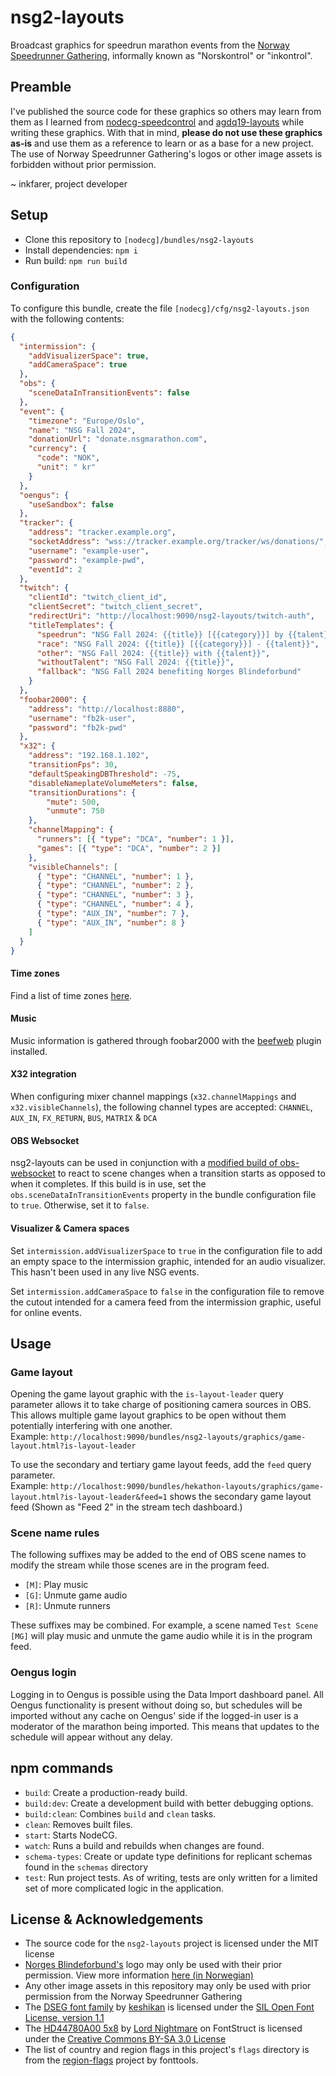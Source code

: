 # nsg2-layouts

Broadcast graphics for speedrun marathon events from the [Norway Speedrunner Gathering](https://nsgmarathon.com/), informally known as "Norskontrol" or "inkontrol".

## Preamble

I've published the source code for these graphics so others may learn from them as I learned from 
[nodecg-speedcontrol](https://github.com/speedcontrol/nodecg-speedcontrol) and [agdq19-layouts](https://github.com/GamesDoneQuick/agdq19-layouts)
while writing these graphics. With that in mind, **please do not use these graphics as-is** and use them as a reference to learn or as a base for a new project.
The use of Norway Speedrunner Gathering's logos or other image assets is forbidden without prior permission.

~ inkfarer, project developer

## Setup

- Clone this repository to `[nodecg]/bundles/nsg2-layouts`
- Install dependencies: `npm i`
- Run build: `npm run build`

### Configuration

To configure this bundle, create the file `[nodecg]/cfg/nsg2-layouts.json` with the following contents:

```json
{
  "intermission": {
    "addVisualizerSpace": true,
    "addCameraSpace": true
  },
  "obs": {
    "sceneDataInTransitionEvents": false
  },
  "event": {
    "timezone": "Europe/Oslo",
    "name": "NSG Fall 2024",
    "donationUrl": "donate.nsgmarathon.com",
    "currency": {
      "code": "NOK",
      "unit": " kr"
    }
  },
  "oengus": {
    "useSandbox": false
  },
  "tracker": {
    "address": "tracker.example.org",
    "socketAddress": "wss://tracker.example.org/tracker/ws/donations/",
    "username": "example-user",
    "password": "example-pwd",
    "eventId": 2
  },
  "twitch": {
    "clientId": "twitch_client_id",
    "clientSecret": "twitch_client_secret",
    "redirectUri": "http://localhost:9090/nsg2-layouts/twitch-auth",
    "titleTemplates": {
      "speedrun": "NSG Fall 2024: {{title}} [{{category}}] by {{talent}}",
      "race": "NSG Fall 2024: {{title}} [{{category}}] - {{talent}}",
      "other": "NSG Fall 2024: {{title}} with {{talent}}",
      "withoutTalent": "NSG Fall 2024: {{title}}",
      "fallback": "NSG Fall 2024 benefiting Norges Blindeforbund"
    }
  },
  "foobar2000": {
    "address": "http://localhost:8880",
    "username": "fb2k-user",
    "password": "fb2k-pwd"
  },
  "x32": {
    "address": "192.168.1.102",
    "transitionFps": 30,
    "defaultSpeakingDBThreshold": -75,
    "disableNameplateVolumeMeters": false,
    "transitionDurations": {
        "mute": 500,
        "unmute": 750
    },
    "channelMapping": {
      "runners": [{ "type": "DCA", "number": 1 }],
      "games": [{ "type": "DCA", "number": 2 }]
    },
    "visibleChannels": [
      { "type": "CHANNEL", "number": 1 },
      { "type": "CHANNEL", "number": 2 },
      { "type": "CHANNEL", "number": 3 },
      { "type": "CHANNEL", "number": 4 },
      { "type": "AUX_IN", "number": 7 },
      { "type": "AUX_IN", "number": 8 }
    ]
  }
}
```

#### Time zones

Find a list of time zones [here](https://en.wikipedia.org/wiki/List_of_tz_database_time_zones#List).

#### Music

Music information is gathered through foobar2000 with the [beefweb](https://github.com/hyperblast/beefweb) plugin installed.

#### X32 integration

When configuring mixer channel mappings (`x32.channelMappings` and `x32.visibleChannels`), the following channel types are accepted:
`CHANNEL`, `AUX_IN`, `FX_RETURN`, `BUS`, `MATRIX` & `DCA`

#### OBS Websocket

nsg2-layouts can be used in conjunction with a [modified build of obs-websocket](https://github.com/obsproject/obs-websocket/pull/1229)
to react to scene changes when a transition starts as opposed to when it completes. If this build is in use, set the
`obs.sceneDataInTransitionEvents` property in the bundle configuration file to `true`. Otherwise, set it to `false`.

#### Visualizer & Camera spaces

Set `intermission.addVisualizerSpace` to `true` in the configuration file to add an empty space to the intermission 
graphic, intended for an audio visualizer. This hasn't been used in any live NSG events.

Set `intermission.addCameraSpace` to `false` in the configuration file to remove the cutout intended for a camera feed
from the intermission graphic, useful for online events.

## Usage

### Game layout

Opening the game layout graphic with the `is-layout-leader` query parameter allows it to take charge of positioning 
camera sources in OBS. This allows multiple game layout graphics to be open without them potentially interfering with 
one another.  
Example: `http://localhost:9090/bundles/nsg2-layouts/graphics/game-layout.html?is-layout-leader`

To use the secondary and tertiary game layout feeds, add the `feed` query parameter.  
Example: `http://localhost:9090/bundles/hekathon-layouts/graphics/game-layout.html?is-layout-leader&feed=1` shows the secondary game layout feed
(Shown as "Feed 2" in the stream tech dashboard.)

### Scene name rules

The following suffixes may be added to the end of OBS scene names to modify the stream while those scenes are in the program feed.
- `[M]`: Play music
- `[G]`: Unmute game audio
- `[R]`: Unmute runners

These suffixes may be combined. For example, a scene named `Test Scene [MG]` will play music and unmute the game audio while it is in the program feed.

### Oengus login

Logging in to Oengus is possible using the Data Import dashboard panel. All Oengus functionality is present without doing 
so, but schedules will be imported without any cache on Oengus' side if the logged-in user is a moderator of the marathon 
being imported. This means that updates to the schedule will appear without any delay.

## npm commands

- `build`: Create a production-ready build.
- `build:dev`: Create a development build with better debugging options.
- `build:clean`: Combines `build` and `clean` tasks.
- `clean`: Removes built files.
- `start`: Starts NodeCG.
- `watch`: Runs a build and rebuilds when changes are found.
- `schema-types`: Create or update type definitions for replicant schemas found in the `schemas` directory
- `test`: Run project tests. As of writing, tests are only written for a limited set of more complicated logic in the application.

## License & Acknowledgements

- The source code for the `nsg2-layouts` project is licensed under the MIT license
- [Norges Blindeforbund's](https://www.blindeforbundet.no/) logo may only be used with their prior permission. View more information [here (in Norwegian)](https://www.blindeforbundet.no/designmanual/logo)
- Any other image assets in this repository may only be used with prior permission from the Norway Speedrunner Gathering
- The [DSEG font family](https://github.com/keshikan/DSEG) by [keshikan](https://github.com/keshikan) is licensed under the [SIL Open Font License, version 1.1](https://openfontlicense.org/)
- The [HD44780A00 5x8](https://fontstruct.com/fontstructions/show/1850879/hd44780a00-5x8) by [Lord Nightmare](https://fontstruct.com/fontstructors/59995/lord_nightmare) on FontStruct is licensed under the [Creative Commons BY-SA 3.0 License](https://creativecommons.org/licenses/by-sa/3.0/)
- The list of country and region flags in this project's `flags` directory is from the [region-flags](https://github.com/fonttools/region-flags) project by fonttools. 

